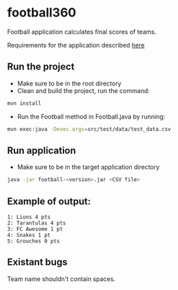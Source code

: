 # football360

Football application calculates final scores of teams.

Requirements for the application described [here](doc/task.md)

## Run the project

- Make sure to be in the root directory
- Clean and build the project, run the command:
```bash
mvn install
```
- Run the Football method in Football.java by running:
```bash
mvn exec:java -Dexec.args=src/test/data/test_data.csv
```

## Run application

- Make sure to be in the target application directory
```bash
java -jar football-<version>.jar <CSV file>
```

## Example of output:
```
1: Lions 4 pts
2: Tarantulas 4 pts
3: FC Awesome 1 pt
4: Snakes 1 pt
5: Grouches 0 pts
```

## Existant bugs
Team name shouldn't contain spaces.

